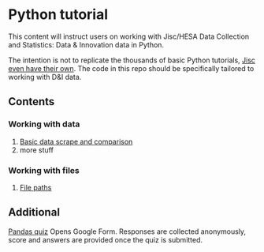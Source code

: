 # Python tutorial
This content will instruct users on working with Jisc/HESA Data Collection and Statistics: Data &amp; Innovation data in Python.

The intention is not to replicate the thousands of basic Python tutorials, [Jisc even have their own](https://github.com/JiscDACT/PositivelySkewed). The code in this repo should be specifically tailored to working with D&I data.

## Contents
### Working with data
1) [Basic data scrape and comparison](https://github.com/alexlastoriabutlerjisc/python-tutorial/blob/main/working-with-data/import-and-merge.md)
2) more stuff

### Working with files
1) [File paths](https://github.com/alexlastoriabutlerjisc/python-tutorial/blob/main/working-with-files/filepaths.md)

## Additional
[Pandas quiz](https://forms.gle/E2vXt9kXqTFPkXBd9) Opens Google Form. Responses are collected anonymously, score and answers are provided once the quiz is submitted.
